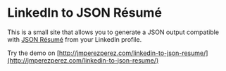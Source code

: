 LinkedIn to JSON Résumé
=======================

This is a small site that allows you to generate a JSON output compatible with [JSON Résumé](http://jsonresume.org/) from your LinkedIn profile.

Try the demo on [http://jmperezperez.com/linkedin-to-json-resume/](http://jmperezperez.com/linkedin-to-json-resume/)
